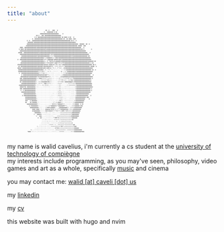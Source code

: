 ```yaml
---
title: "about"
---
```

<pre style="font-size:3px; background-color: transparent; margin:0 0 1.5rem 1.5rem; padding: 0 0 0 0;">
                                    @@  @    @@@   @                                                  
                                  @   @@@@@@@@ @ @@                                                   
                             @@@@@@@@@@@@@@@@@@@@@@@@     @                                           
                        @@ @   @@@ @@@@@@@@@@@@@@@@@@@@@                                              
                      @ @ @@@@@@@@@@@@@@@@@@@@@@@@@@@@@@ @@ @@@@ @ @@   @                             
                   @  @@@@@@@@@@@@@@@@@@@@@@@@@@@@@@@@@@@@ @@  @@ @@@@  @@@                           
            @  @   @@@@@@@@@@@@@@@@@@@@@@@@@@@@@@@@@@@@@@@@@@@@@@@@@ @@ @  @                          
             @@@@@@@*@@@@@@@@@@@@@@@@@@@@@@@@@@@@@@@@@@@@@@@@@@@@@@@@@@@@@@                           
            @@@@@@@@@@@@@@@@@@@@@@@@@@@@@@@@@@@@@@@@@@@@@@@@@@@@@@@@@@@@@@@@@@  @@@@@@  @@  @         
           @@@@@@@@@@@@@@@@@@@@@@@@@@@@@@@@@@@@@@@@@@@@@@@@@@@@@@@@@@@@@@@@@@ @@@@@  @@@              
   @@@@  @@@@@@@@@@@@@@@%@@@@@@@@@@@@@@@@@@@@@@@@@@@@@@@@@@@@@@@@@@@@@@@@@@@@@@@@@   @                
  @ @@@@ @@%@@@@@@@@@@@@@@@@@@@@@@@@%@@@@@@@@@@@@@@@@@@@@@@@@@@@@@@@@@@@@@@@@@@@@%@@ @         @      
   @@@@@@@@@@@@@@@@@@@@@@@@@@@@@@@@@@@@@@@@@@@@@@@@@@@@@@@@@@@@@@@@@@@@@@@@@@@@@@@@@@@@@              
 @@@@@  @@@@@@@@@@@@@@@@@@@%@@@@@@@@@@@@@@@@@@@@@@@@@@@@@@@@@@@@@@@@@@@@@@@@@@@@@@@@@@@@@@   @        
   @@@@@@@@@@@@@@@@@@@@@@@@@@@@@@@@@@@@@@%*@%%%@@@@@@@@@@@@@@@@@@@@@@@@@@@@@@@@@@@@@@@@@@@@@          
     @@@@@@@@@@@@@@@@@@@@%@@@@@@@@@@@@@@@++=++*#@@@@@@@@@@@@@@@@@@@@@%@%@@@@@@@@@@@@@@@@@@ @@         
    @@@@@@@@@@@@@@@@@@@@@@@@@@@@@@**=%@@@@@@%++*=#@@%@@@@@@@@@@@@@@@@@@@@@@@@@@@@@@@@@@@@@@@@@        
@  @@@@@@@@@@@@@@@@@@@@@@@@@@@@@@%*#*++@@@@@@@*@###@%@@@%%@@@@@@@@@@@@@@@@@@@@@@@@@@@@@@@@@@@@@       
     @@@@@@@@@@@@@@@@@@@@@@@@@@@@@+%-:#-*%@@*@+#+#@@@@@%##@@@@@@@@@@@@@@@@@@@@@@@@@@@@@@@@%@@@@@@@ @@ 
    @@@@@@@@@@@@@@@@@@@@@@@@@@@@@@@*+*#*@=@@%#*=@@@%*#*%=#*#%@@@@@@@@@@@@@@@@@@@@@@@@@@@@@@@@ @ @@    
@%@@@@@@@@@@@@@@@@@@@@@@@@@@@@@@@%@@%@@*+@@@@+#=+=#++*@=*+##@@@@@@@@@@@@@@@@@@@@@@@@@@@@@@@@@@@@ @@ @ 
 @@ @@@@@@@@@@@@@@@@@@@@@%@@@@@@%%@@%#@@%@#+#+--++==+-#===***@@@@@@@@@@@@@@@@@@@@@@@@@@@@@@@@ @@@@@  @
@@@@@ @@@@@@@@@@@@@@@@@@@@@@@@@@%@@#+%@##+@=-*%-=--=*:%==--+@%@@@@@@@@@@@@@@@@@@@@@@@@@@@@@@@@@@@     
 @@@@@@@@@@@@@@@@@@@@@@@@@@@@@@@@+-+=-:**=-:*:-::-:--:.-::::==+@@@@@@@@@@@@@@@@@@@@@@@@@@@@@@@@ @@  @ 
 @@@@@@@@@@@@@@@@@@@@@@@@@%+===+#==----%-:=---::::-:....@:::-%-*@@@@@@@@@@@%@@@@@@@@@@@@@@@@@@@@@     
  @  @@@@@@@@@@@@@@@@@@@@@@%*+*+*@==-=---:-::::......:..::-*=+%@%@@@@@@@@@@@@@@@@@@@@@@@@@@@@@@@      
     @ @@@@@@@@@@@@@@@@@@@@#@@@%@@%@@#**+-:::::..:.::::--++#@@@@@@@@@@@@@@@@@@@@@@@@@@@@@@@@@@   @    
    @@@@@@@@@@%@@@@@@@@@@*@+@%@%@@@%@@%%%*=-:::..::::--+%%%@@@@@@@%@%@@@@@@@@@@@@@@@@@@@@@@@@@@@@     
   @@@ @@@@@@@@@@@@@@@@@++-=@@@=====+**++*+=-::...::-==*****++===#*==++*#@@@@@@@@@@@@@@@@@@@@@@ @     
   @@@@@@@@@@@@@@@@@@@@#+-:---===*+=+*%#++==-:....:--+***#*++==--==+*@@+*@@@@@@@@@@@@@@@@@@@@%@       
   @@ @@@@@@@@@@@@@@@@@+=--=++*@%@@@@@%##++=-:.....:=+*+=#+=:@@@@@#@@@#++##@@@@@@@@@@@@@@@@@@@@       
     @@@@@@@@@@@@@@@@@@==--=+**=-:%@@+=+**=:::.....:=++==------:-=+****+=+*#@@@@@@@@@@@@@@@@@@@@      
  @@@@@@@@@@@@@@@@@@@@%=-:::::--==-=+===-::::......:-===--------=-========+*@@@@@@@@@@@@@@@@@@@@      
   @@@@@*@@ @@@@@@@@@@@-:::......:::::::::.........:-===----:::::::-------=+@@@@@@@@@@@@@@@@@@@@@     
   @@@ @@@@@@@@@@@@@@@@::..........................:-===-:::::::::::::::--=+@@@@@@@@@@@@@@@@@@ @      
    @  @ @@@@@@@@@@@@@@:...........................:-===--::...::::::::::-==@@@@@@@@@@@@@@@@@@ @      
     @@@@@@@@@@@@@@@@@@:...........................:==+==-::......:..::::--=@@@@@@@@@@@@@@@@@@        
        @@@@@@@@@@@@@@@=.....................::...:-=+++=-:::........::::--=@@@@@@@@@@@@@@@@          
      @ @@@@@@@@@@@@@@@@:..................:::.....:===+*-:::........::::-=+@@@@@@@@@@@@@@@   @       
          @@@@@@@@@@@@@@:.................:::......::-=+++:::.:.....::::--=@@@@@@@@@@@@@ @@@          
          @@@@@@@@@@@@@@=:................:.:.......:-++++-::::....:::::--=@@@@@@@@@@@@     @         
          @@#   @ @@@@@@@:.................:--:..:::-+%#*+--:::::::::::--==@@@@@@@@@@@                
          @@    @@ @@@@@@:::................:-=*-==+@@@#*+---::::::::::-==@@@@@@@@@@@                 
            @@@@@@@@@@@@@%:::.............:-*@%%%=+*@@@@@#===--::::::--===@@@@@  @ @%                 
               @ @%@@@@@@@=::.......::::+=*@@@@@%#+*%@@@@@@##**+---:--===%@@@@@@ @@@                  
                @@@@@@@@@@@::::.....=*###%%@@@@#+--.-+@@@@@@@@@@*=--====+@@@@@@@@@@                   
                   @@@@ @@@@::::.:.:@@@@%@*@%%#*+=-+***%@#@@@@%@@=-===++@@@@@@@@@@                    
                   @%@@@@@@@@:::::::#@%%%#@%#*****%%***++###+*+#%====++@@@@@@@@@@                     
                      @@@@@@@@-::::::=---::--:::---:-:-==+++========++@@@@@@@@@@                      
                     %   @@@@@%--::::::::::---:::------==+=======++++*@@@@@@@@@                       
                        %   @@@----:-:::::::::-----===+=++++==+++++++#@@@@@@@@@                       
                          @  @@::----:::::::--**###*#+++==+====++++++*@@@@@@@                         
                               -:::-=-::::::---=++=+==-==+====+++++++*@@                              
                               -:::::-=-::::::.:..=:--=-====++*+++++++                                
                              -::::::::=-:-::::::::-=:===+=+*+++=+=+++@                               
                            ---:::::::-:-=====:-=---===+++***++======+++@@                            
                         =--:::::::::.:::--=++=+====+=+*##**++=======+++*@@@                          
                      ---::::::::::::.:::::-----=#*##+++++++=========++==@@@@@@                       
                 %----::::::::::::::.::::.:::::--===++++=+====--=========@@@@@@@@@@                   
             %@@@-:::.::..:::::::::::::.....::::::----======---------==-=@@@@@@@@@#@@@                
</pre>
my name is walid cavelius, i'm currently a cs student at the [university of technology of compiègne](https://en.wikipedia.org/wiki/University_of_Technology_of_Compi%C3%A8gne)  
my interests include programming, as you may've seen, philosophy, video games and art as a whole, specifically [music](https://www.last.fm/user/KhalWalid) and cinema

you may contact me: [walid [at] caveli [dot] us](mailto:walid@caveli.us) 

my [linkedin](https://www.linkedin.com/in/walid-cavelius/)

my [cv](/assets/CV_en_cavelius.pdf)

this website was built with hugo and nvim
